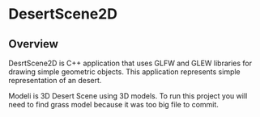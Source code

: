 # DesertScene2D

## Overview
DesrtScene2D is C++ application that uses GLFW and GLEW libraries for drawing simple geometric objects.
This application represents simple representation of an desert.

Modeli is 3D Desert Scene using 3D models. To run this project you will need to find grass model because it was too big file to commit.
